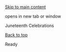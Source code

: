 [Skip to main content](https://www.pittsburghpa.gov/Resident-Services/A-Z-Frequently-Visited/Juneteenth-Celebrations#main-content)

opens in new tab or window

Juneteenth Celebrations

[Back to top](https://www.pittsburghpa.gov/Resident-Services/A-Z-Frequently-Visited/Juneteenth-Celebrations#body-top)

Ready
